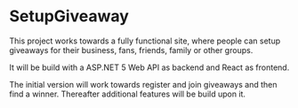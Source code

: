 # SetupGiveaway

This project works towards a fully functional site, where people can setup giveaways for their business, fans, friends, family or other groups.

It will be build with a ASP.NET 5 Web API as backend and React as frontend.

The initial version will work towards register and join giveaways and then find a winner. Thereafter additional features will be build upon it.
